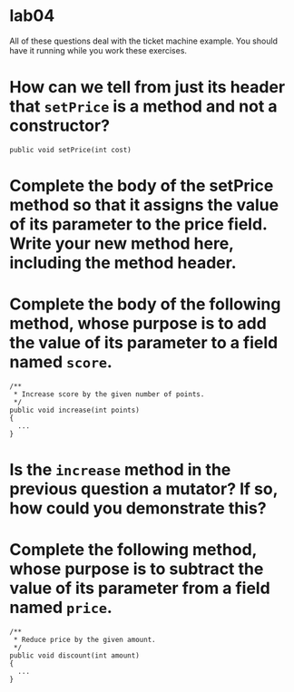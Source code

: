 # lab04

All of these questions deal with the ticket machine example. You should have it running while you work these exercises. 

# How can we tell from just its header that `setPrice` is a method and not a constructor?
```
public void setPrice(int cost)
```

# Complete the body of the setPrice method so that it assigns the value of its parameter to the price field. Write your new method here, including the method header. 

# Complete the body of the following method, whose purpose is to add the value of its parameter to a field named `score`.
```
/**
 * Increase score by the given number of points.
 */
public void increase(int points)
{
  ...
}
```
# Is the `increase` method in the previous question a mutator? If so, how could you demonstrate this?

# Complete the following method, whose purpose is to subtract the value of its parameter from a field named `price`.
```
/**
 * Reduce price by the given amount.
 */
public void discount(int amount)
{
  ...
}
```
